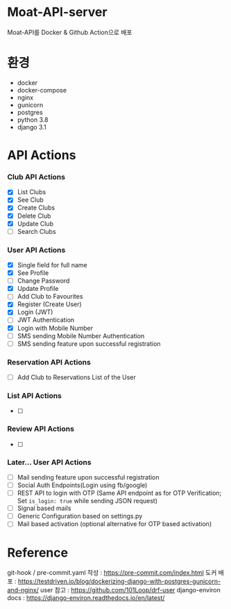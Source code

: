 # Moat-API-server

Moat-API를 Docker & Github Action으로 배포

# 환경

- docker
- docker-compose
- nginx
- gunicorn
- postgres
- python 3.8
- django 3.1

# API Actions

### Club API Actions

- [x] List Clubs
- [x] See Club
- [x] Create Clubs
- [x] Delete Club
- [x] Update Club
- [ ] Search Clubs

### User API Actions
- [x] Single field for full name
- [x] See Profile
- [ ] Change Password
- [x] Update Profile
- [ ] Add Club to Favourites
- [x] Register (Create User)
- [x] Login (JWT)
- [ ] JWT Authentication
- [x] Login with Mobile Number
- [ ] SMS sending Mobile Number Authentication
- [ ] SMS sending feature upon successful registration

### Reservation API Actions
- [ ] Add Club to Reservations List of the User

### List API Actions
- [ ]

### Review API Actions
- [ ]

### Later... User API Actions
- [ ] Mail sending feature upon successful registration
- [ ] Social Auth Endpoints(Login using fb/google)
- [ ] REST API to login with OTP (Same API endpoint as for OTP Verification; Set `is_login: true` while sending JSON request)
- [ ] Signal based mails
- [ ] Generic Configuration based on settings.py
- [ ] Mail based activation (optional alternative for OTP based activation)

# Reference

git-hook / pre-commit.yaml 작성 : https://pre-commit.com/index.html
도커 배포 : https://testdriven.io/blog/dockerizing-django-with-postgres-gunicorn-and-nginx/
user 참고 : https://github.com/101Loop/drf-user
django-environ docs : https://django-environ.readthedocs.io/en/latest/
